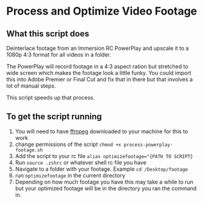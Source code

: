 # Process and Optimize Video Footage

## What this script does

Deinterlace footage from an Immersion RC PowerPlay and upscale it to a 1080p 4:3 format for all videos in a folder.

The PowerPlay will record footage in a 4:3 aspect ration but stretched to wide screen which makes the footage look a little funky. You could import this into Adobe Premier or Final Cut and fix that in there but that involves a lot of manual steps.

This script speeds up that process.

## To get the script running

1. You will need to have [ffmpeg](https://ffmpeg.org/) downloaded to your machine for this to work
2. change permissions of the script `chmod +x process-powerplay-footage.sh`
3. Add the script to your rc file `alias optimizefootage="{PATH TO SCRIPT}`
4. Run `source .zshrc` or whatever shell rc file you have
5. Navigate to a folder with your footage. Example `cd /Desktop/footage`
6. run `optimizefootage` in the current directory
7. Depending on how much footage you have this may take a while to run but your optimized footage will be in the directory you ran the command in.
